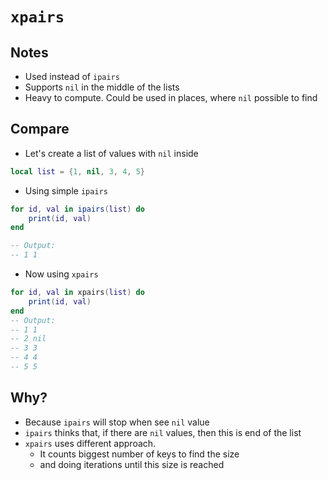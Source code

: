 # `xpairs`

## Notes
* Used instead of `ipairs`
* Supports `nil` in the middle of the lists
* Heavy to compute. Could be used in places, where `nil` possible to find

## Compare
* Let's create a list of values with `nil` inside
```lua
local list = {1, nil, 3, 4, 5}
```
* Using simple `ipairs`
```lua
for id, val in ipairs(list) do
	print(id, val)
end

-- Output:
-- 1 1
```
* Now using `xpairs`
```lua
for id, val in xpairs(list) do
	print(id, val)
end
-- Output:
-- 1 1
-- 2 nil
-- 3 3
-- 4 4
-- 5 5
```

## Why?
* Because `ipairs` will stop when see `nil` value
* `ipairs` thinks that, if there are `nil` values, then this is end of the list
* `xpairs` uses different approach.
	* It counts biggest number of keys to find the size
	* and doing iterations until this size is reached